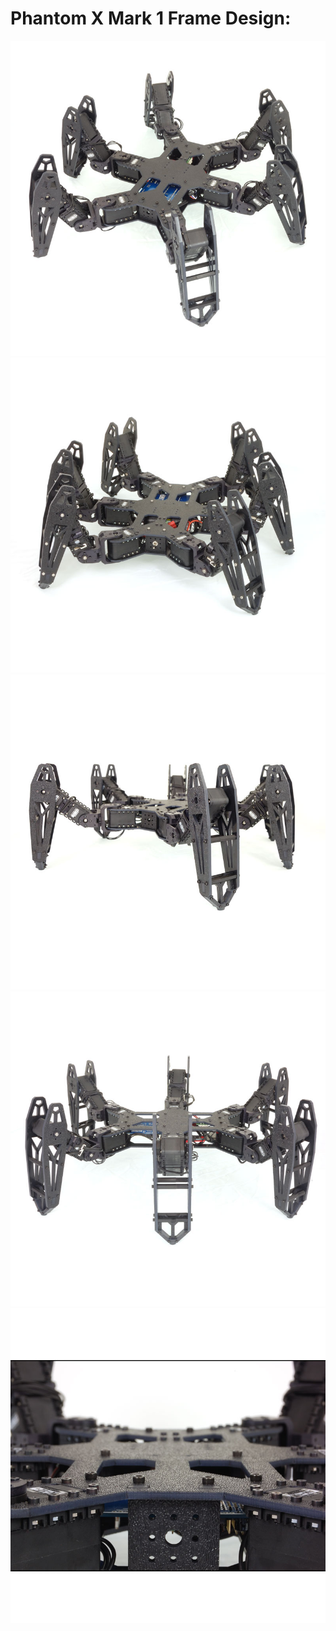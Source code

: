 # Phantom X Mark 1 Frame Design:

![MuthSpider](../img/RK-PhantomX-Hexapod-AX-12a.jpg)<br>
![MuthSpider](../img/RK-PhantomX-Hexapod-AX-12c.jpg)<br>
![MuthSpider](../img/RK-PhantomX-Hexapod-AX-12f.jpg)<br>
![MuthSpider](../img/RK-PhantomX-Hexapod-AX-12g.jpg)<br>
![MuthSpider](../img/RK-PhantomX-Hexapod-AX-12i.jpg)<br>
